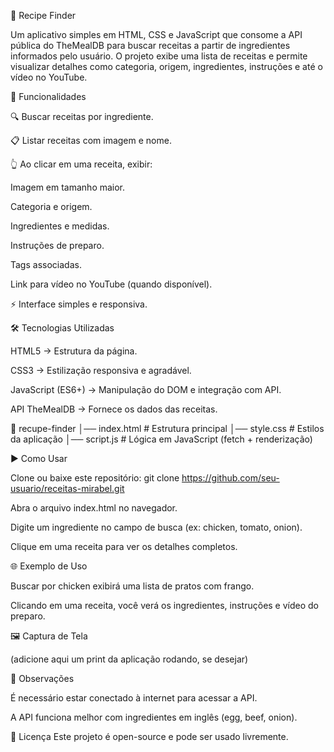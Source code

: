 🍲 Recipe Finder

Um aplicativo simples em HTML, CSS e JavaScript que consome a API pública do TheMealDB
 para buscar receitas a partir de ingredientes informados pelo usuário.
O projeto exibe uma lista de receitas e permite visualizar detalhes como categoria, origem, ingredientes, instruções e até o vídeo no YouTube.

🚀 Funcionalidades

🔍 Buscar receitas por ingrediente.

📋 Listar receitas com imagem e nome.

👆 Ao clicar em uma receita, exibir:

Imagem em tamanho maior.

Categoria e origem.

Ingredientes e medidas.

Instruções de preparo.

Tags associadas.

Link para vídeo no YouTube (quando disponível).

⚡ Interface simples e responsiva.

🛠️ Tecnologias Utilizadas

HTML5 → Estrutura da página.

CSS3 → Estilização responsiva e agradável.

JavaScript (ES6+) → Manipulação do DOM e integração com API.

API TheMealDB → Fornece os dados das receitas.

📁 recupe-finder
│── index.html       # Estrutura principal
│── style.css        # Estilos da aplicação
│── script.js        # Lógica em JavaScript (fetch + renderização)

▶️ Como Usar

Clone ou baixe este repositório:
git clone https://github.com/seu-usuario/receitas-mirabel.git

Abra o arquivo index.html no navegador.

Digite um ingrediente no campo de busca (ex: chicken, tomato, onion).

Clique em uma receita para ver os detalhes completos.

🌐 Exemplo de Uso

Buscar por chicken exibirá uma lista de pratos com frango.

Clicando em uma receita, você verá os ingredientes, instruções e vídeo do preparo.

🖼️ Captura de Tela

(adicione aqui um print da aplicação rodando, se desejar)

📌 Observações

É necessário estar conectado à internet para acessar a API.

A API funciona melhor com ingredientes em inglês (egg, beef, onion).

📄 Licença
Este projeto é open-source e pode ser usado livremente.
